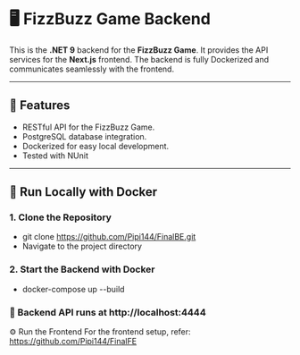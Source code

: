 # 🖥️ FizzBuzz Game Backend

This is the **.NET 9** backend for the **FizzBuzz Game**. It provides the API services for the **Next.js** frontend. The backend is fully Dockerized and communicates seamlessly with the frontend.

---

## 🚀 Features
- RESTful API for the FizzBuzz Game.
- PostgreSQL database integration.
- Dockerized for easy local development.
- Tested with NUnit
---

## 🐳 Run Locally with Docker

### 1. Clone the Repository
- git clone https://github.com/Pipi144/FinalBE.git
- Navigate to the project directory


### 2. Start the Backend with Docker

- docker-compose up --build
### 🔗 Backend API runs at http://localhost:4444

⚙️ Run the Frontend
For the frontend setup, refer: https://github.com/Pipi144/FinalFE
